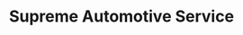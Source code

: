 ---
title: "Supreme Automotive Service"
url: /wayne/supreme-automotive-service/
shop: Autowerkstatt
---